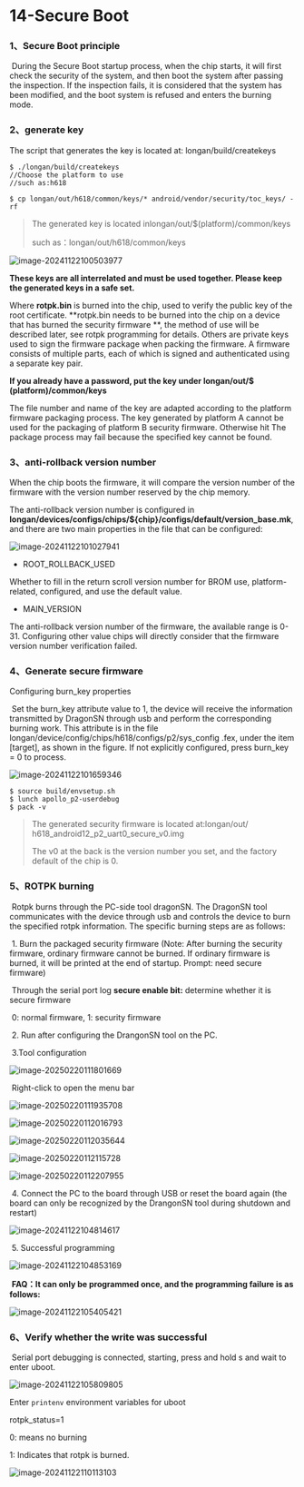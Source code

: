 # 14-Secure Boot  

### 1、Secure Boot principle

​	During the Secure Boot startup process, when the chip starts, it will first check the security of the system, and then boot the system after passing the inspection. If the inspection fails, it is considered that the system has been modified, and the boot system is refused and enters the burning mode.



### 2、generate key

The script that generates the key is located at: longan/build/createkeys   

```
$ ./longan/build/createkeys 
//Choose the platform to use 
//such as:h618

$ cp longan/out/h618/common/keys/* android/vendor/security/toc_keys/ -rf
```

> The generated key is located inlongan/out/$(platform)/common/keys 
>
> such as：longan/out/h618/common/keys 

![image-20241122100503977](http://tanzhtanzh.oss-cn-shenzhen.aliyuncs.com/img/image-20241122100503977.png)

**These keys are all interrelated and must be used together. Please keep the generated keys in a safe set.**  

Where  **rotpk.bin** is burned into the chip, used to verify the public key of the root certificate. **rotpk.bin needs to be burned into the chip on a device that has burned the security firmware **, the method of use will be described later, see rotpk programming for details. Others are private keys used to sign the firmware package when packing the firmware. A firmware consists of multiple parts, each of which is signed and authenticated using a separate key pair.



**If you already have a password, put the key under longan/out/$ (platform)/common/keys**

The file number and name of the key are adapted according to the platform firmware packaging process. The key generated by platform A cannot be used for the packaging of platform B security firmware. Otherwise hit
The package process may fail because the specified key cannot be found.



### 3、anti-rollback version number

When the chip boots the firmware, it will compare the version number of the firmware with the version number reserved by the chip memory.

The anti-rollback version number is configured in **longan/devices/configs/chips/${chip}/configs/default/version_base.mk**, and there are two main properties in the file that can be configured:

![image-20241122101027941](http://tanzhtanzh.oss-cn-shenzhen.aliyuncs.com/img/image-20241122101027941.png)

- ROOT_ROLLBACK_USED

Whether to fill in the return scroll version number for BROM use, platform-related, configured, and use the default value.

- MAIN_VERSION

The anti-rollback version number of the firmware, the available range is 0-31. Configuring other value chips will directly consider that the firmware version number verification failed.



### 4、Generate secure firmware

Configuring burn_key properties  

​	Set the burn_key attribute value to 1, the device will receive the information transmitted by DragonSN through usb and perform the corresponding burning work. This attribute is in the file longan/device/config/chips/h618/configs/p2/sys_config .fex, under the item [target], as shown in the figure. If not explicitly configured, press burn_key = 0 to process.  

![image-20241122101659346](http://tanzhtanzh.oss-cn-shenzhen.aliyuncs.com/img/image-20241122101659346.png)

```
$ source build/envsetup.sh
$ lunch apollo_p2-userdebug
$ pack -v
```

> The generated security firmware is located at:longan/out/  h618_android12_p2_uart0_secure_v0.img 
>
> The v0 at the back is the version number you set, and the factory default of the chip is 0.



### 5、ROTPK burning

​	Rotpk burns through the PC-side tool dragonSN. The DragonSN tool communicates with the device through usb and controls the device to burn the specified rotpk information. The specific burning steps are as follows:  

​	1. Burn the packaged security firmware (Note: After burning the security firmware, ordinary firmware cannot be burned. If ordinary firmware is burned, it will be printed at the end of startup. Prompt: need secure firmware)

​	Through the serial port log **secure enable bit:** determine whether it is secure firmware

​	0: normal firmware, 1: security firmware

​	2. Run after configuring the DrangonSN tool on the PC.  

​	3.Tool configuration

![image-20250220111801669](http://tanzhtanzh.oss-cn-shenzhen.aliyuncs.com/img/image-20250220111801669.png)

​							Right-click to open the menu bar

![image-20250220111935708](http://tanzhtanzh.oss-cn-shenzhen.aliyuncs.com/img/image-20250220111935708.png)

![image-20250220112016793](http://tanzhtanzh.oss-cn-shenzhen.aliyuncs.com/img/image-20250220112016793.png)

![image-20250220112035644](http://tanzhtanzh.oss-cn-shenzhen.aliyuncs.com/img/image-20250220112035644.png)

![image-20250220112115728](http://tanzhtanzh.oss-cn-shenzhen.aliyuncs.com/img/image-20250220112115728.png)

![image-20250220112207955](http://tanzhtanzh.oss-cn-shenzhen.aliyuncs.com/img/image-20250220112207955.png)

​		4. Connect the PC to the board through USB or reset the board again (the board can only be recognized by the DrangonSN tool during shutdown and restart)

![image-20241122104814617](http://tanzhtanzh.oss-cn-shenzhen.aliyuncs.com/img/image-20241122104814617.png)

​		5. Successful programming

![image-20241122104853169](http://tanzhtanzh.oss-cn-shenzhen.aliyuncs.com/img/image-20241122104853169.png)

​	**FAQ：It can only be programmed once, and the programming failure is as follows:**

![image-20241122105405421](http://tanzhtanzh.oss-cn-shenzhen.aliyuncs.com/img/image-20241122105405421.png)

### 6、Verify whether the write was successful

​	Serial port debugging is connected, starting, press and hold s and wait to enter uboot.

![image-20241122105809805](http://tanzhtanzh.oss-cn-shenzhen.aliyuncs.com/img/image-20241122105809805.png)

Enter `printenv` environment variables for uboot 

rotpk_status=1

0: means no burning

1: Indicates that rotpk is burned.

![image-20241122110113103](http://tanzhtanzh.oss-cn-shenzhen.aliyuncs.com/img/image-20241122110113103.png)